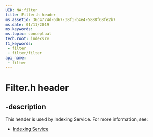```yaml
---
UID: NA:filter
title: Filter.h header
ms.assetid: 36c4774d-6d67-38f1-b4e4-5888f68fe2b7
ms.date: 01/11/2019
ms.keywords: 
ms.topic: conceptual
tech.root: indexsrv
f1_keywords:
 - filter
 - filter/filter
api_name:
 - filter
---
```


# Filter.h header


## -description

This header is used by Indexing Service. For more information, see:

- [Indexing Service](../_indexsrv/index.md)

